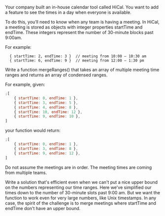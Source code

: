 Your company built an in-house calendar tool called HiCal. You want to add a feature to see the times in a day when everyone is available.

To do this, you’ll need to know when any team is having a meeting. In HiCal, a meeting is stored as objects with integer properties startTime and endTime. These integers represent the number of 30-minute blocks past 9:00am.

For example:

```
  { startTime: 2, endTime: 3 }  // meeting from 10:00 – 10:30 am
  { startTime: 6, endTime: 9 }  // meeting from 12:00 – 1:30 pm
```

Write a function mergeRanges() that takes an array of multiple meeting time ranges and returns an array of condensed ranges.

For example, given:

```javascript
;[
    { startTime: 0, endTime: 1 },
    { startTime: 3, endTime: 5 },
    { startTime: 4, endTime: 8 },
    { startTime: 10, endTime: 12 },
    { startTime: 9, endTime: 10 },
]
```

your function would return:

```javascript
;[
    { startTime: 0, endTime: 1 },
    { startTime: 3, endTime: 8 },
    { startTime: 9, endTime: 12 },
]
```

Do not assume the meetings are in order. The meeting times are coming from multiple teams.

Write a solution that's efficient even when we can't put a nice upper bound on the numbers representing our time ranges. Here we've simplified our times down to the number of 30-minute slots past 9:00 am. But we want the function to work even for very large numbers, like Unix timestamps. In any case, the spirit of the challenge is to merge meetings where startTime and endTime don't have an upper bound.
